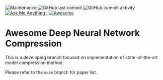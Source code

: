 ![Maintenance](https://img.shields.io/maintenance/yes/2021.svg?color=red&style=flat-square)
![GitHub last commit](https://img.shields.io/github/last-commit/csyhhu/Awesome-Deep-Neural-Network-Compression.svg?style=flat-square)
![GitHub commit activity](https://img.shields.io/github/commit-activity/m/csyhhu/Awesome-Deep-Neural-Network-Compression.svg?style=flat-square)
[![Ask Me Anything !](https://img.shields.io/badge/Ask%20me-anything-1abc9c.svg?style=flat-square)](https://GitHub.com/Naereen/ama)
[![Awesome](https://awesome.re/badge.svg?style=flat-square)](https://awesome.re)
# Awesome Deep Neural Network Compression

This is a developing branch focused on implementation of state-of-the-art model compression method.

Please refer to the `main` branch for paper list.